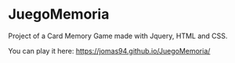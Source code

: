# JuegoMemoria

Project of a Card Memory Game made with Jquery, HTML and CSS. 

You can play it <a>here</a>: https://jomas94.github.io/JuegoMemoria/
